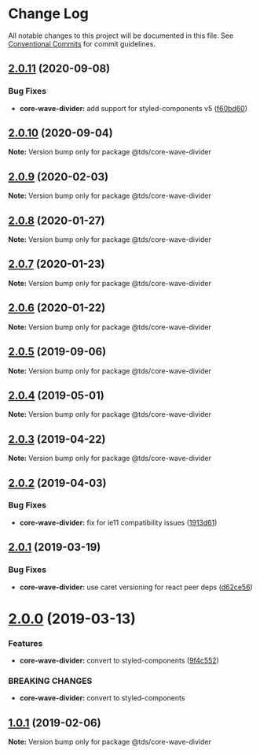 # Change Log

All notable changes to this project will be documented in this file.
See [Conventional Commits](https://conventionalcommits.org) for commit guidelines.

## [2.0.11](https://github.com/telusdigital/tds/compare/@tds/core-wave-divider@2.0.10...@tds/core-wave-divider@2.0.11) (2020-09-08)


### Bug Fixes

* **core-wave-divider:** add support for styled-components v5 ([f60bd60](https://github.com/telusdigital/tds/commit/f60bd60b88498312c7b0d31d52edb31161fa9a03))





## [2.0.10](https://github.com/telusdigital/tds/compare/@tds/core-wave-divider@2.0.9...@tds/core-wave-divider@2.0.10) (2020-09-04)

**Note:** Version bump only for package @tds/core-wave-divider





## [2.0.9](https://github.com/telusdigital/tds/compare/@tds/core-wave-divider@2.0.8...@tds/core-wave-divider@2.0.9) (2020-02-03)

**Note:** Version bump only for package @tds/core-wave-divider





## [2.0.8](https://github.com/telusdigital/tds/compare/@tds/core-wave-divider@2.0.7...@tds/core-wave-divider@2.0.8) (2020-01-27)

**Note:** Version bump only for package @tds/core-wave-divider





## [2.0.7](https://github.com/telusdigital/tds/compare/@tds/core-wave-divider@2.0.6...@tds/core-wave-divider@2.0.7) (2020-01-23)

**Note:** Version bump only for package @tds/core-wave-divider





## [2.0.6](https://github.com/telusdigital/tds/compare/@tds/core-wave-divider@2.0.5...@tds/core-wave-divider@2.0.6) (2020-01-22)

**Note:** Version bump only for package @tds/core-wave-divider





## [2.0.5](https://github.com/telusdigital/tds/compare/@tds/core-wave-divider@2.0.4...@tds/core-wave-divider@2.0.5) (2019-09-06)

**Note:** Version bump only for package @tds/core-wave-divider





## [2.0.4](https://github.com/telusdigital/tds/compare/@tds/core-wave-divider@2.0.3...@tds/core-wave-divider@2.0.4) (2019-05-01)

**Note:** Version bump only for package @tds/core-wave-divider





## [2.0.3](https://github.com/telusdigital/tds/compare/@tds/core-wave-divider@2.0.2...@tds/core-wave-divider@2.0.3) (2019-04-22)

**Note:** Version bump only for package @tds/core-wave-divider





## [2.0.2](https://github.com/telusdigital/tds/compare/@tds/core-wave-divider@2.0.1...@tds/core-wave-divider@2.0.2) (2019-04-03)


### Bug Fixes

* **core-wave-divider:** fix for ie11 compatibility issues ([1913d61](https://github.com/telusdigital/tds/commit/1913d61))





## [2.0.1](https://github.com/telusdigital/tds/compare/@tds/core-wave-divider@2.0.0...@tds/core-wave-divider@2.0.1) (2019-03-19)


### Bug Fixes

* **core-wave-divider:** use caret versioning for react peer deps ([d62ce56](https://github.com/telusdigital/tds/commit/d62ce56))





# [2.0.0](https://github.com/telusdigital/tds/compare/@tds/core-wave-divider@1.0.1...@tds/core-wave-divider@2.0.0) (2019-03-13)


### Features

* **core-wave-divider:** convert to styled-components ([9f4c552](https://github.com/telusdigital/tds/commit/9f4c552))


### BREAKING CHANGES

* **core-wave-divider:** convert to styled-components





## [1.0.1](https://github.com/telusdigital/tds/compare/@tds/core-wave-divider@1.0.0...@tds/core-wave-divider@1.0.1) (2019-02-06)

**Note:** Version bump only for package @tds/core-wave-divider

